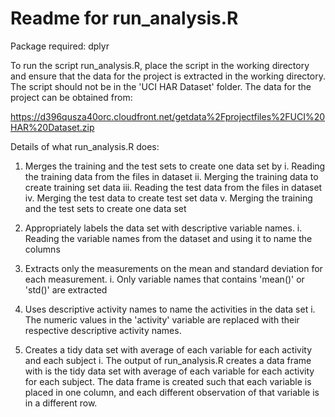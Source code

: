 # Readme for run_analysis.R

Package required: dplyr

To run the script run_analysis.R, place the script in the working directory and ensure that the data for the project is extracted in the working directory. The script should not be in the 'UCI HAR Dataset' folder. The data for the project can be obtained from:

https://d396qusza40orc.cloudfront.net/getdata%2Fprojectfiles%2FUCI%20HAR%20Dataset.zip

Details of what run_analysis.R does:
1.  Merges the training and the test sets to create one data set by
    i.      Reading the training data from the files in dataset
    ii.     Merging the training data to create training set data
    iii.    Reading the test data from the files in dataset
    iv.     Merging the test data to create test set data
    v.      Merging the training and the test sets to create one data set

2.  Appropriately labels the data set with descriptive variable names.
    i.      Reading the variable names from the dataset and using it to name the columns

3.  Extracts only the measurements on the mean and standard deviation for each measurement. 
    i.      Only variable names that contains 'mean()' or 'std()' are extracted

4.  Uses descriptive activity names to name the activities in the data set
    i.      The numeric values in the 'activity' variable are replaced with their respective descriptive activity names.
    
5.  Creates a tidy data set with average of each variable for each activity and each subject
    i.      The output of run_analysis.R creates a data frame with is the tidy data set with average of each variable for each activity for each subject. The data frame is created such that each variable is placed in one column, and each different observation of that variable is in a different row.

